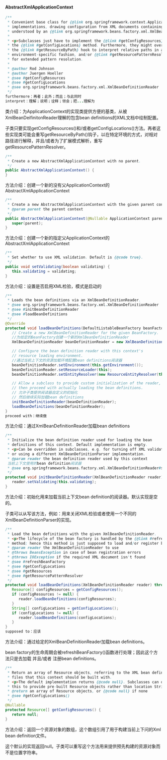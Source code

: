 #### AbstractXmlApplicationContext

```java
/**
 * Convenient base class for {@link org.springframework.context.ApplicationContext}
 * implementations, drawing configuration from XML documents containing bean definitions
 * understood by an {@link org.springframework.beans.factory.xml.XmlBeanDefinitionReader}.
 *
 * <p>Subclasses just have to implement the {@link #getConfigResources} and/or
 * the {@link #getConfigLocations} method. Furthermore, they might override
 * the {@link #getResourceByPath} hook to interpret relative paths in an
 * environment-specific fashion, and/or {@link #getResourcePatternResolver}
 * for extended pattern resolution.
 *
 * @author Rod Johnson
 * @author Juergen Hoeller
 * @see #getConfigResources
 * @see #getConfigLocations
 * @see org.springframework.beans.factory.xml.XmlBeanDefinitionReader
 */
furthermore：再者；此外；而且；与此同时
interpret：理解；说明；诠释；领会；把...理解为
```

类介绍：为ApplicationContext的实现类提供方便的基类，从被XmlBeanDeifinitonReader理解的包含bean definitions的XML文档中绘制配置。

子类只要实现getConfigResources()和/或者getConfigLocations()方法。再者这些实现类可能会重写getResourceByPath()钩子，以在特定环境的方式，对相对路径进行解释，并且/或者为了扩展模式解析，重写getResourcePatternResolver。

```java
/**
 * Create a new AbstractXmlApplicationContext with no parent.
 */
public AbstractXmlApplicationContext() {
}
```

方法介绍：创建一个新的没有父ApplicationContext的AbstractXmlApplicationContext

```java
/**
 * Create a new AbstractXmlApplicationContext with the given parent context.
 * @param parent the parent context
 */
public AbstractXmlApplicationContext(@Nullable ApplicationContext parent) {
   super(parent);
}
```

方法介绍：创建一个新的指定父ApplicationContext的AbstractXmlApplicationContext

```java
/**
 * Set whether to use XML validation. Default is {@code true}.
 */
public void setValidating(boolean validating) {
   this.validating = validating;
}
```

方法介绍：设置是否启用XML检验，模式是启动的

```java
/**
 * Loads the bean definitions via an XmlBeanDefinitionReader.
 * @see org.springframework.beans.factory.xml.XmlBeanDefinitionReader
 * @see #initBeanDefinitionReader
 * @see #loadBeanDefinitions
 */
@Override
protected void loadBeanDefinitions(DefaultListableBeanFactory beanFactory) throws BeansException, IOException {
   // Create a new XmlBeanDefinitionReader for the given BeanFactory.
   //为给定的BeanFactory创建一个新的XmlBeanDefinitionReader
   XmlBeanDefinitionReader beanDefinitionReader = new XmlBeanDefinitionReader(beanFactory);

   // Configure the bean definition reader with this context's
   // resource loading environment.
   //通过当前上下文的资源加载环境配置bean definitions阅读器
   beanDefinitionReader.setEnvironment(this.getEnvironment());
   beanDefinitionReader.setResourceLoader(this);
   beanDefinitionReader.setEntityResolver(new ResourceEntityResolver(this));

   // Allow a subclass to provide custom initialization of the reader,
   // then proceed with actually loading the bean definitions.
   // 允许子类提供阅读器自定义的初始化
   // 然后继续实际加载bean definitions
   initBeanDefinitionReader(beanDefinitionReader);
   loadBeanDefinitions(beanDefinitionReader);
}
proceed with：继续做
```

方法介绍：通过XmlBeanDefinitionReader加载bean definitions

```java
/**
 * Initialize the bean definition reader used for loading the bean
 * definitions of this context. Default implementation is empty.
 * <p>Can be overridden in subclasses, e.g. for turning off XML validation
 * or using a different XmlBeanDefinitionParser implementation.
 * @param reader the bean definition reader used by this context
 当前上下文使用的bean definition阅读器
 * @see org.springframework.beans.factory.xml.XmlBeanDefinitionReader#setDocumentReaderClass
 */
protected void initBeanDefinitionReader(XmlBeanDefinitionReader reader) {
   reader.setValidating(this.validating);
}
```

方法介绍：初始化用来加载当前上下文bean definition的阅读器。默认实现是空的。

子类可以从写该方法，例如：用来关闭XML检验或者使用一个不同的XmlBeanDefinitionParser的实现。

```java
/**
 * Load the bean definitions with the given XmlBeanDefinitionReader.
 * <p>The lifecycle of the bean factory is handled by the {@link #refreshBeanFactory}
 * method; hence this method is just supposed to load and/or register bean definitions.
 * @param reader the XmlBeanDefinitionReader to use
 * @throws BeansException in case of bean registration errors
 * @throws IOException if the required XML document isn't found
 * @see #refreshBeanFactory
 * @see #getConfigLocations
 * @see #getResources
 * @see #getResourcePatternResolver
 */
protected void loadBeanDefinitions(XmlBeanDefinitionReader reader) throws BeansException, IOException {
   Resource[] configResources = getConfigResources();
   if (configResources != null) {
      reader.loadBeanDefinitions(configResources);
   }
   String[] configLocations = getConfigLocations();
   if (configLocations != null) {
      reader.loadBeanDefinitions(configLocations);
   }
}
supposed to：应该
```

方法介绍：通过给定的XmlBeanDefinitionReader加载bean definitions。

bean factory的生命周期会被refreshBeanFactory()函数进行处理；因此这个方法只是去加载 并且/或者 注册bean definitions。

```java
/**
 * Return an array of Resource objects, referring to the XML bean definition
 * files that this context should be built with.
 * <p>The default implementation returns {@code null}. Subclasses can override
 * this to provide pre-built Resource objects rather than location Strings.
 * @return an array of Resource objects, or {@code null} if none
 * @see #getConfigLocations()
 */
@Nullable
protected Resource[] getConfigResources() {
   return null;
}
```

方法介绍：返回一个资源对象的数组，这个数组引用了用于构建当前上下问的Xml bean definition文件。

这个默认的实现返回null。子类可以重写这个方法用来提供预先构建的资源对象而不是位置字符串。